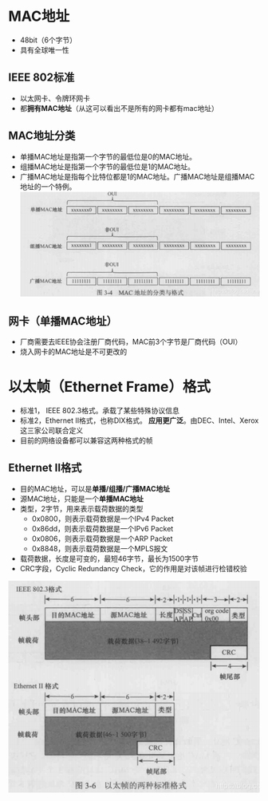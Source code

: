 # MAC地址
- 48bit（6个字节）
- 具有全球唯一性

## IEEE 802标准
- 以太网卡、令牌环网卡
- 都**拥有MAC地址**（从这可以看出不是所有的网卡都有mac地址）

## MAC地址分类
- 单播MAC地址是指第一个字节的最低位是0的MAC地址。  
- 组播MAC地址是指第一个字节的最低位是1的MAC地址。  
- 广播MAC地址是指每个比特位都是1的MAC地址。广播MAC地址是组播MAC地址的一个特例。
![](../../photo/Pasted%20image%2020221025191808.png)

## 网卡（单播MAC地址）
- 厂商需要去IEEE协会注册厂商代码，MAC前3个字节是厂商代码（OUI）
- 烧入网卡的MAC地址是不可更改的

# 以太帧（Ethernet Frame）格式
- 标准1， IEEE 802.3格式。承载了某些特殊协议信息
- 标准2，Ethernet II格式，也称DIX格式。 **应用更广泛**。由DEC、Intel、Xerox这三家公司联合定义
- 目前的网络设备都可以兼容这两种格式的帧

## Ethernet II格式
- 目的MAC地址，可以是**单播/组播/广播MAC地址**
- 源MAC地址，只能是一个**单播MAC地址**
- 类型，2字节，用来表示载荷数据的类型
	- 0x0800，则表示载荷数据是一个IPv4 Packet
	- 0x86dd，则表示载荷数据是一个IPv6 Packet
	- 0x0806，则表示载荷数据是一个ARP Packet
	- 0x8848，则表示载荷数据是一个MPLS报文
- 载荷数据，长度是可变的，最短46字节，最长为1500字节
- CRC字段，Cyclic Redundancy Check，它的作用是对该帧进行检错校验

![](../../photo/Pasted%20image%2020221025192329.png)
